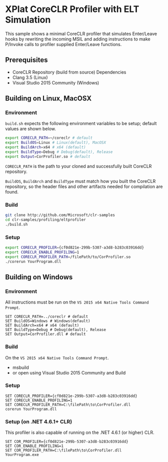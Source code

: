XPlat CoreCLR Profiler with ELT Simulation
==========================================

This sample shows a minimal CoreCLR profiler that simulates Enter/Leave hooks by rewriting the incoming MSIL and adding instructions to make P/Invoke calls to profiler supplied Enter/Leave functions.

Prerequisites
-------------

* CoreCLR Repository (build from source) Dependencies
* Clang 3.5  (Linux)
* Visual Studio 2015 Community (Windows)

Building on Linux, MacOSX
-------------------------

### Environment

``build.sh`` expects the following environment variables to be setup; default values are shown below.

```bash
export CORECLR_PATH=~/coreclr # default
export BuildOS=Linux # Linux(default), MacOSX
export BuildArch=x64 # x64 (default)
export BuildType=Debug # Debug(default), Release
export Output=CorProfiler.so # default
```

``CORECLR_PATH`` is the path to your cloned and successfully built CoreCLR repository.

``BuildOS``, ``BuildArch`` and ``BuildType`` must match how you built the CoreCLR repository, so the header files and other artifacts needed for compilation are found.

### Build

```bash
git clone http://github.com/Microsoft/clr-samples
cd clr-samples/profiling/eltprofiler
./build.sh
```

### Setup

```bash
export CORECLR_PROFILER={cf0d821e-299b-5307-a3d8-b283c03916dd}
export CORECLR_ENABLE_PROFILING=1
export CORECLR_PROFILER_PATH=/filePath/to/CorProfiler.so
./corerun YourProgram.dll
```

Building on Windows
-------------------

### Environment

All instructions must be run on the ``VS 2015 x64 Native Tools Command Prompt``.

```batch
SET CORECLR_PATH=../coreclr # default
SET BuildOS=Windows # Windows(default)
SET BuildArch=x64 # x64 (default)
SET BuildType=Debug # Debug(default), Release
SET Output=CorProfiler.dll # default
```

### Build
On the ``VS 2015 x64 Native Tools Command Prompt``.
* msbuild
* or open using Visual Studio 2015 Community and Build

### Setup

```batch
SET CORECLR_PROFILER={cf0d821e-299b-5307-a3d8-b283c03916dd}
SET CORECLR_ENABLE_PROFILING=1
SET CORECLR_PROFILER_PATH=C:\filePath\to\CorProfiler.dll
corerun YourProgram.dll
```

### Setup (on .NET 4.6.1+ CLR)

This profiler is also capable of running on the .NET 4.6.1 (or higher) CLR.

```batch
SET COR_PROFILER={cf0d821e-299b-5307-a3d8-b283c03916dd}
SET COR_ENABLE_PROFILING=1
SET COR_PROFILER_PATH=C:\filePath\to\CorProfiler.dll
YourProgram.exe
```
